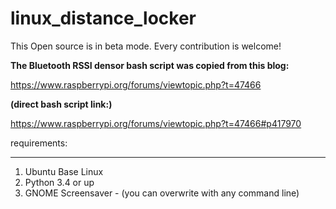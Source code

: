 # linux_distance_locker
This Open source is in beta mode.
Every contribution is welcome!

**The Bluetooth RSSI densor bash script was copied from this blog:**

https://www.raspberrypi.org/forums/viewtopic.php?t=47466

**(direct bash script link:)**

https://www.raspberrypi.org/forums/viewtopic.php?t=47466#p417970


requirements:
*************

1. Ubuntu Base Linux
2. Python 3.4 or up
3. GNOME Screensaver - (you can overwrite with any command line)
